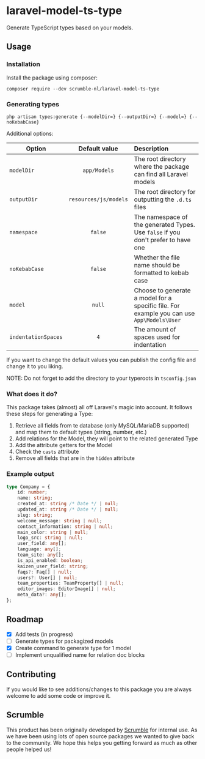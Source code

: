 # laravel-model-ts-type
Generate TypeScript types based on your models.

## Usage
### Installation

Install the package using composer:
```
composer require --dev scrumble-nl/laravel-model-ts-type
```
### Generating types
```
php artisan types:generate {--modelDir=} {--outputDir=} {--model=} {--noKebabCase}
```
Additional options:

| Option              |     Default value     | Description                                                                               |
|---------------------|:---------------------:|:------------------------------------------------------------------------------------------|
| `modelDir`          |     `app/Models`      | The root directory where the package can find all Laravel models                          |
| `outputDir`         | `resources/js/models` | The root directory for outputting the `.d.ts` files                                       |
| `namespace`         |        `false`        | The namespace of the generated Types. Use `false` if you don't prefer to have one         |
| `noKebabCase`       |        `false`        | Whether the file name should be formatted to kebab case                                   |
| `model`             |        `null`         | Choose to generate a model for a specific file. For example you can use `App\Models\User` |
| `indentationSpaces` |          `4`          | The amount of spaces used for indentation                                                 |


If you want to change the default values you can publish the config file and change it to you liking.

NOTE: Do not forget to add the directory to your typeroots in `tsconfig.json`
### What does it do?

This package takes (almost) all off Laravel's magic into account. It follows these steps for generating a Type:
1. Retrieve all fields from te database (only MySQL/MariaDB supported) and map them to default types (string, number, etc.)
2. Add relations for the Model, they will point to the related generated Type
3. Add the attribute getters for the Model
4. Check the `casts` attribute
5. Remove all fields that are in the `hidden` attribute

### Example output

```typescript
type Company = {
    id: number;
    name: string;
    created_at: string /* Date */ | null;
    updated_at: string /* Date */ | null;
    slug: string;
    welcome_message: string | null;
    contact_information: string | null;
    main_color: string | null;
    logo_src: string | null;
    user_field: any[];
    language: any[];
    team_site: any[];
    is_api_enabled: boolean;
    kaizen_user_field: string;
    faqs?: Faq[] | null;
    users?: User[] | null;
    team_properties: TeamProperty[] | null;
    editor_images: EditorImage[] | null;
    meta_data?: any[];
};
```

## Roadmap

- [x] Add tests (in progress)
- [ ] Generate types for packagized models
- [x] Create command to generate type for 1 model
- [ ] Implement unqualified name for relation doc blocks

## Contributing
If you would like to see additions/changes to this package you are always welcome to add some code or improve it.

## Scrumble
This product has been originally developed by [Scrumble](https://www.scrumble.nl) for internal use. As we have been using lots of open source packages we wanted to give back to the community. We hope this helps you getting forward as much as other people helped us!
